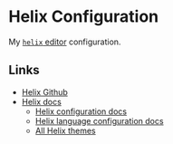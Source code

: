 # Helix Configuration

My [`helix` editor](https://github.com/helix-editor/helix) configuration.

## Links

- [Helix Github]()
- [Helix docs](https://docs.helix-editor.com/title-page.html)
  - [Helix configuration docs](https://docs.helix-editor.com/configuration.html)
  - [Helix language configuration docs](https://docs.helix-editor.com/languages.html)
  - [All Helix themes](https://helix-editor.vercel.app/reference/list-of-themes)
